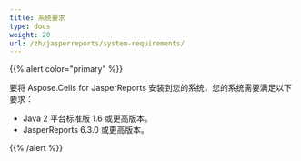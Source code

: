 ```yaml
---
title: 系统要求
type: docs
weight: 20
url: /zh/jasperreports/system-requirements/
---
```


{{% alert color="primary" %}} 

要将 Aspose.Cells for JasperReports 安装到您的系统，您的系统需要满足以下要求：

- Java 2 平台标准版 1.6 或更高版本。
- JasperReports 6.3.0 或更高版本。

{{% /alert %}}
